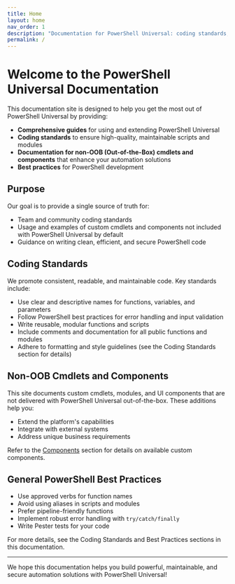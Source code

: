 ```yaml
---
title: Home
layout: home
nav_order: 1
description: "Documentation for PowerShell Universal: coding standards, best practices, and custom cmdlets/components beyond the out-of-the-box experience."
permalink: /
---
```


# Welcome to the PowerShell Universal Documentation

This documentation site is designed to help you get the most out of PowerShell Universal by providing:

- **Comprehensive guides** for using and extending PowerShell Universal
- **Coding standards** to ensure high-quality, maintainable scripts and modules
- **Documentation for non-OOB (Out-of-the-Box) cmdlets and components** that enhance your automation solutions
- **Best practices** for PowerShell development

## Purpose

Our goal is to provide a single source of truth for:

- Team and community coding standards
- Usage and examples of custom cmdlets and components not included with PowerShell Universal by default
- Guidance on writing clean, efficient, and secure PowerShell code

## Coding Standards

We promote consistent, readable, and maintainable code. Key standards include:

- Use clear and descriptive names for functions, variables, and parameters
- Follow PowerShell best practices for error handling and input validation
- Write reusable, modular functions and scripts
- Include comments and documentation for all public functions and modules
- Adhere to formatting and style guidelines (see the Coding Standards section for details)

## Non-OOB Cmdlets and Components

This site documents custom cmdlets, modules, and UI components that are not delivered with PowerShell Universal out-of-the-box. These additions help you:

- Extend the platform's capabilities
- Integrate with external systems
- Address unique business requirements

Refer to the [Components](docs/components/index.md) section for details on available custom components.

## General PowerShell Best Practices

- Use approved verbs for function names
- Avoid using aliases in scripts and modules
- Prefer pipeline-friendly functions
- Implement robust error handling with `try/catch/finally`
- Write Pester tests for your code

For more details, see the Coding Standards and Best Practices sections in this documentation.

---

We hope this documentation helps you build powerful, maintainable, and secure automation solutions with PowerShell Universal!